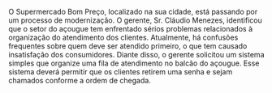 O Supermercado Bom Preço, localizado na sua cidade, está passando por um 
processo de modernização. O gerente, Sr. Cláudio Menezes, identificou que o setor 
do açougue tem enfrentado sérios problemas relacionados à organização do 
atendimento dos clientes. Atualmente, há confusões frequentes sobre quem deve 
ser atendido primeiro, o que tem causado insatisfação dos consumidores. 
Diante disso, o gerente solicitou um sistema simples que organize uma fila de 
atendimento no balcão do açougue. Esse sistema deverá permitir que os clientes 
retirem uma senha e sejam chamados conforme a ordem de chegada.
